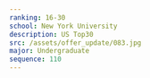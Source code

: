 ```yaml
---
ranking: 16-30
school: New York University
description: US Top30
src: /assets/offer_update/083.jpg
major: Undergraduate
sequence: 110
---
```

